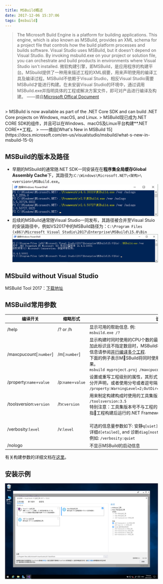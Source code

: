 ```yaml
---
title: MSBuild概述
date: 2017-12-06 15:37:06
tags: [msbuild]
---
```


> The Microsoft Build Engine is a platform for building applications. This engine, which is also known as MSBuild, provides an XML schema for a project file that controls how the build platform processes and builds software. Visual Studio uses MSBuild, but it doesn't depend on Visual Studio. By invoking msbuild.exe on your project or solution file, you can orchestrate and build products in environments where Visual Studio isn't installed.
> 微软构建引擎，即MSBuild，是应用程序的构建平台。MSbuild提供了一种用来描述工程的XML纲要，用来声明使用的编译工具及编译过程。MSBuild不依赖于Visual Studio，相反Visual Studio需要MSBuild才能进行构建。在未安装Visual Studio的环境中，通过调用MSBuild.exe并指明具体的工程或解决方案文件，即可对产品进行编译及构建。
> ——摘自[Microsoft Offical Document](https://docs.microsoft.com/en-us/visualstudio/msbuild/msbuild)
<br />
> MSBuild is now available as part of the .NET Core SDK and can build .NET Core projects on Windows, macOS, and Linux.
> MSBuild现已成为.NET CORE SDK的组件，并且可以在Windows、macOS及Linux平台构建**.NET CORE**工程。
> ——摘自[What's New in MSBuild 15](https://docs.microsoft.com/en-us/visualstudio/msbuild/what-s-new-in-msbuild-15-0)

## MSBuild的版本及路径
* 早期的MSbuild的通常随.NET SDK一同安装在在**程序集全局缓存Global Assembly Cache**下，其路径为:`C:\Windows\Microsoft.NET\<架构>\<version>\MSBuild.exe`。
![不同版本.NET Framwork使用的MSBuild版本](summary-for-msbuild/msbuild_legacy_version.png)
* 后续的MSBuild通常随Visual Studio一同发布，其路径被合并至Visual Stuio的安装路径中，例如VS2017中的MSBuild路径为：`C:\Program Files (x86)\Microsoft Visual Studio\2017\Enterprise\MSBuild\15.0\Bin`
![MSBuild ver.15](summary-for-msbuild/msbuild_v15.png)

## MSbuild without Visual Studio
MSBuild Tool 2017：[下载地址](https://www.visualstudio.com/thank-you-downloading-visual-studio/?sku=BuildTools&rel=15)

## MSBuild常用参数
|编译开关|缩略形式|说明|
|----|----|----|
|/help|/? or /h|显示可用的帮助信息. 例:<br /> `msbuild.exe /?`|
|/maxcpucount[:`number`]|/m[:`number`]|显示构建时同时使用的CPU个数的最大值。不附加此标识时默认值为1，附加此标识且不指定数目时，MSBuild将尽可能多的使用CPU核心运行。更多信息请参阅[并行编译多个工程](https://docs.microsoft.com/en-us/visualstudio/msbuild/building-multiple-projects-in-parallel-with-msbuild).<br />下面的例子表示MSBuild将同时使用三个进程实现三个工程同时编译的效果。<br />`msbuild myproject.proj /maxcpucount:3`|
|/property:`name`=`value`|/p:`name`=`value`|设置或重写工程级别的属性，其形式为`name`:`value`键值对。多个键值对需要分开声明，或者使用分号或者逗号隔开。例如:<br /> `/property:WarningLevel=2;OutDir=bin\Release;Configuration=Release`|
|/toolsversion:`version`|/tv:`version`|用来制定构建构成时使用的工具集版本。例如:<br />`/toolsversion:3.5`<br /> 特别注意：工具集版本号不与工程的目标平台不能等同而视，目标平台指工程构建后运行的.NET Framework平台。|
|/verbosity:`level`|/v:`level`|<br /> 可选的信息量参数如下: 安静`q[uiet]`, 最小输出`m[inimal]`, 普通`n[ormal]`, 详细`d[etailed]`, and 诊断`diag[nostic]`.<br /> 例如: `/verbosity:quiet`|
|/nologo||不显示MSBuild的启动信息|
有关构建参数的详细文档在[这里](https://docs.microsoft.com/en-us/visualstudio/msbuild/msbuild-command-line-reference)。

## 安装示例
![安装示例](summary-for-msbuild/msbuild_install_example.png)
